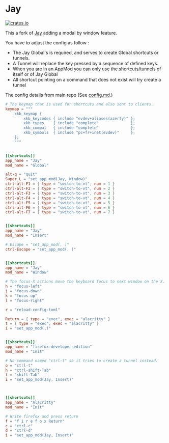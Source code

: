 # Jay

[![crates.io](https://img.shields.io/crates/v/jay-compositor.svg)](http://crates.io/crates/jay-compositor)

This a fork of [Jay](https://github.com/mahkoh/jay) adding a modal by window feature.

You have to adjust the config as follow :
- The Jay Global's is required, and serves to create Global shortcuts or tunnels.
- A Tunnel will replace the key pressed by a sequence of defined keys.
- When you are in an AppMod you can only use the shortcuts/tunnels of itself or of Jay Global
- All shortcut pointing on a command that does not exist will try create a tunnel

The config details from main repo (See [config.md](./docs/config.md).)

```toml
# The keymap that is used for shortcuts and also sent to clients.
keymap = """
    xkb_keymap {
        xkb_keycodes { include "evdev+aliases(azerty)" };
        xkb_types    { include "complete"              };
        xkb_compat   { include "complete"              };
        xkb_symbols  { include "pc+fr+inet(evdev)"     };
    };
    """


[[shortcuts]]
app_name = "Jay"
mod_name = "Global"

alt-q = "quit"
Super_L = "set_app_mod(Jay, Window)"
ctrl-alt-F1 = { type = "switch-to-vt", num = 1 }
ctrl-alt-F2 = { type = "switch-to-vt", num = 2 }
ctrl-alt-F3 = { type = "switch-to-vt", num = 3 }
ctrl-alt-F4 = { type = "switch-to-vt", num = 4 }
ctrl-alt-F5 = { type = "switch-to-vt", num = 5 }
ctrl-alt-F6 = { type = "switch-to-vt", num = 6 }
ctrl-alt-F7 = { type = "switch-to-vt", num = 7 }


[[shortcuts]]
app_name = "Jay"
mod_name = "Insert"

# Escape = "set_app_mod(, )"
ctrl-Escape = "set_app_mod(, )"


[[shortcuts]]
app_name = "Jay"
mod_name = "Window"

# The focus-X actions move the keyboard focus to next window on the X.
h = "focus-left"
j = "focus-down"
k = "focus-up"
l = "focus-right"

r = "reload-config-toml"

Return = { type = "exec", exec = "alacritty" }
t = { type = "exec", exec = "alacritty" }
i = "set_app_mod(,)"


[[shortcuts]]
app_name = "firefox-developer-edition"
mod_name = "Init"

# No command named "ctrl-t" so it tries to create a tunnel instead.
o = "ctrl-t"
h = "ctrl-shift-Tab"
l = "shift-Tab"
i = "set_app_mod(Jay, Insert)"



[[shortcuts]]
app_name = "Alacritty"
mod_name = "Init"

# Write firefox and press return
f = "f i r e f o x Return"
c = "ctrl-c"
d = "ctrl-d"
i = "set_app_mod(Jay, Insert)"
```
